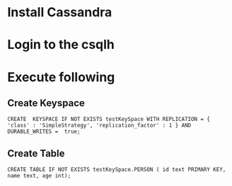 # Install Cassandra
# Login to the csqlh
# Execute following
## Create Keyspace
    CREATE  KEYSPACE IF NOT EXISTS testKeySpace WITH REPLICATION = { 'class' : 'SimpleStrategy', 'replication_factor' : 1 } AND DURABLE_WRITES =  true;
## Create Table
    CREATE TABLE IF NOT EXISTS testKeySpace.PERSON ( id text PRIMARY KEY, name text, age int);
